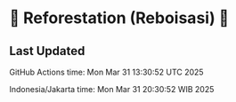 
# 🌳 Reforestation (Reboisasi) 🌲

## Last Updated

GitHub Actions time: Mon Mar 31 13:30:52 UTC 2025

Indonesia/Jakarta time: Mon Mar 31 20:30:52 WIB 2025
